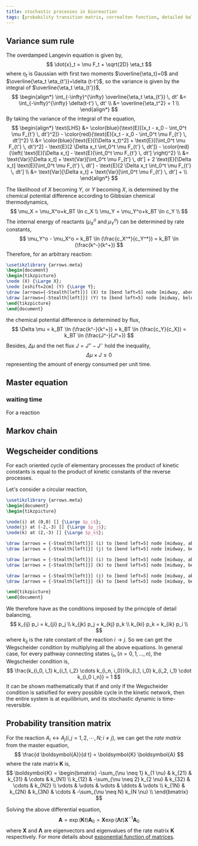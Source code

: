 ```yaml
---
title: stochastic processes in bioreaction
tags: [probability transition matrix, correalton function, detailed balance]
---
```


## Variance sum rule ##

The overdamped Langevin equation is given by,
$$
\dot{x}_t = \mu F_t + \sqrt{2D} \eta_t
$$
where $\eta_t$ is Gaussian with first two moments $\overline{\eta_t}=0$ and $\overline{\eta_t \eta_{t'}}=\delta (t-t')$, so the variance is given by the integral of $\overline{\eta_t \eta_{t'}}$,
$$
\begin{align*}
\int_{-\infty}^{\infty} \overline{\eta_t \eta_{t'}} \, dt' &= \int_{-\infty}^{\infty} \delta(t-t') \, dt' \\
&= \overline{\eta_t^2} = 1 \\
\end{align*}
$$
By taking the variance of the integral of the equation,
$$
\begin{align*}
        \text{LHS} &= \color{blue}{\text{E}[(x_t - x_0 - \int_0^t \mu F_{t'} \, dt')^2]} - \color{red}{\text{E}[x_t - x_0 - \int_0^t \mu F_{t'} \, dt']^2} \\
        &= \color{blue}{\text{E}[(\Delta x_t)^2] + \text{E}[(\int_0^t \mu F_{t'} \, dt')^2] - \text{E}[2 \Delta x_t \int_0^t \mu F_{t'} \, dt']} - \color{red}{\left( \text{E}[\Delta x_t] - \text{E}[\int_0^t \mu F_{t'} \, dt'] \right)^2} \\
        &= \text{Var}[\Delta x_t] + \text{Var}[\int_0^t \mu F_{t'} \, dt'] + 2 \text{E}[\Delta x_t] \text{E}[\int_0^t \mu F_{t'} \, dt'] - \text{E}[2 \Delta x_t \int_0^t \mu F_{t'} \, dt'] \\
        &= \text{Var}[\Delta x_t] + \text{Var}[\int_0^t \mu F_{t'} \, dt'] + \\
\end{align*}
$$

The likelihood of $X$ becoming $Y$, or $Y$ becoming $X$, is determined by the chemical potential difference according to Gibbsian chemical thermodynamics,
$$
\mu_X = \mu_X^o+k_BT \ln c_X \\
\mu_Y = \mu_Y^o+k_BT \ln c_Y \\
$$
The internal energy of reactants ($\mu_X^o$ and $\mu_Y^o$) can be determined by rate constants,
$$
\mu_Y^o - \mu_X^o = k_BT \ln (\frac{c_X^*}{c_Y^*}) = k_BT \ln (\frac{k^-}{k^+})
$$
Therefore, for an arbitrary reaction:

```tikz
\usetikzlibrary {arrows.meta}
\begin{document}
\begin{tikzpicture}
\node (X) {\Large X};
\node [xshift=2cm] (Y) {\Large Y};
\draw [arrows={-Stealth[left]}] (X) to [bend left=5] node [midway, above] {\large $k^+$} (Y);
\draw [arrows={-Stealth[left]}] (Y) to [bend left=5] node [midway, below] {\large $k^-$} (X);
\end{tikzpicture}
\end{document}
```

the chemical potential difference is determined by flux,
$$
\Delta \mu = k_BT \ln (\frac{k^-}{k^+}) + k_BT \ln (\frac{c_Y}{c_X}) = k_BT \ln (\frac{J^-}{J^+})
$$
Besides, $\Delta \mu$ and the net flux $J=J^+ - J^-$ hold the inequality,
$$
\Delta \mu \times J \le 0
$$
representing the amount of energy consumed per unit time.

## Master equation ##

### waiting time ###

For a reaction 

## Markov chain ##

## Wegscheider conditions ##

For each oriented cycle of elementary processes the product of kinetic constants is equal to the product of kinetic constants of the reverse processes.

Let's consider a circular reaction,

```tikz
\usetikzlibrary {arrows.meta}
\begin{document}
\begin{tikzpicture}

\node(i) at (0,0) [] {\Large $p_i$};
\node(j) at (-2,-3) [] {\Large $p_j$};
\node(k) at (2,-3) [] {\Large $p_k$};

\draw [arrows = {-Stealth[left]}] (i) to [bend left=5] node [midway, above left] {\large $k_{ij}$} (j);
\draw [arrows = {-Stealth[left]}] (j) to [bend left=5] node [midway, below right] {\large $k_{ji}$} (i);

\draw [arrows = {-Stealth[left]}] (i) to [bend left=5] node [midway, above right] {\large $k_{ik}$} (k);
\draw [arrows = {-Stealth[left]}] (k) to [bend left=5] node [midway, below left] {\large $k_{ki}$} (i);

\draw [arrows = {-Stealth[left]}] (j) to [bend left=5] node [midway, above] {\large $k_{jk}$} (k);
\draw [arrows = {-Stealth[left]}] (k) to [bend left=5] node [midway, below] {\large $k_{kj}$} (j);

\end{tikzpicture}
\end{document}
```

We therefore have as the conditions imposed by the principle of detail balancing,
$$
k_{ij} p_i = k_{ji} p_j \\
k_{jk} p_j = k_{kj} p_k \\
k_{ki} p_k = k_{ik} p_i \\
$$
where $k_{ij}$ is the rate constant of the reaction $i \rightarrow j$. So we can get the Wegscheider condition by multiplying all the above equations. In general case, for every pathway connecting states $i_n, (n=0,1,\dots,n)$, the Wegscheider condition is,
$$
\frac{k_{i_0, i_1} k_{i_1, i_2} \cdots k_{i_n, i_0}}{k_{i_1, i_0} k_{i_2, i_1} \cdot k_{i_0 i_n}} = 1
$$
It can be shown mathematically that if and only if the Wegscheider condition is satisified for every possible cycle in the kinetic network, then the entire system is at equilibrium, and its stochastic dynamic is time-reversible.

## Probability transition matrix ##

For the reaction $A_i \leftrightarrow A_j (i,j = 1,2,\cdots, N; i \neq j)$, we can get the *rate matrix* from the master equation,
$$
\frac{d \boldsymbol{A}}{d t} = \boldsymbol{K} \boldsymbol{A}
$$
where the rate matrix $\boldsymbol{K}$ is,
$$
\boldsymbol{K} = 
\begin{bmatrix}
-\sum_{\nu \neq 1} k_{1 \nu} & k_{21} & k_{31} & \cdots & k_{N1} \\
k_{12} & -\sum_{\nu \neq 2} k_{2 \nu} & k_{32} & \cdots & k_{N2} \\
\vdots & \vdots & \vdots & \ddots & \vdots \\
k_{1N} & k_{2N} & k_{3N} & \cdots & -\sum_{\nu \neq N} k_{N \nu} \\
\end{bmatrix}
$$

Solving the above differential equation,
$$
\boldsymbol{A} = \exp (\boldsymbol{K} t) \boldsymbol{A}_0 = \boldsymbol{X} \exp(\boldsymbol{\Lambda} t) \boldsymbol{X}^{-1} \boldsymbol{A}_0 
$$
where $\boldsymbol{X}$ and $\boldsymbol{\Lambda}$ are eigenvectors and eigenvalues of the rate matrix $\boldsymbol{K}$ respectively. For more details about [exponential function of matrices](https://psichen.github.io/2021/03/27/notes-about-fluorescence-correlation-spectroscopy-formalism/).
